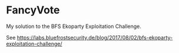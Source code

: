 # FancyVote
My solution to the BFS Ekoparty Exploitation Challenge.

See https://labs.bluefrostsecurity.de/blog/2017/08/02/bfs-ekoparty-exploitation-challenge/
